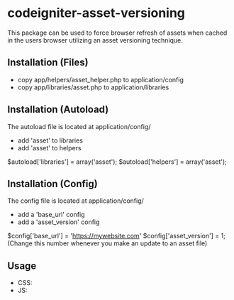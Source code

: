 # codeigniter-asset-versioning
This package can be used to force browser refresh of assets when cached in the users browser utilizing an asset versioning technique.

## Installation (Files)

* copy app/helpers/asset_helper.php to application/config
* copy app/libraries/asset.php to application/libraries

## Installation (Autoload)

The autoload file is located at application/config/

* add 'asset' to libraries
* add 'asset' to helpers

$autoload['libraries'] = array('asset');
$autoload['helpers'] = array('asset');

## Installation (Config)

The config file is located at application/config/

* add a 'base_url' config
* add a 'asset_version' config

$config['base_url'] = 'https://mywebsite.com'
$config['asset_version'] = 1; (Change this number whenever you make an update to an asset file)

## Usage

* CSS: <link href="<?= version_url('path/to/css/file') ?>" rel="stylesheet" type="text/css" />
* JS: <script src="<?= version_url('path/to/js/file') ?>" type="text/javascript"></script>
